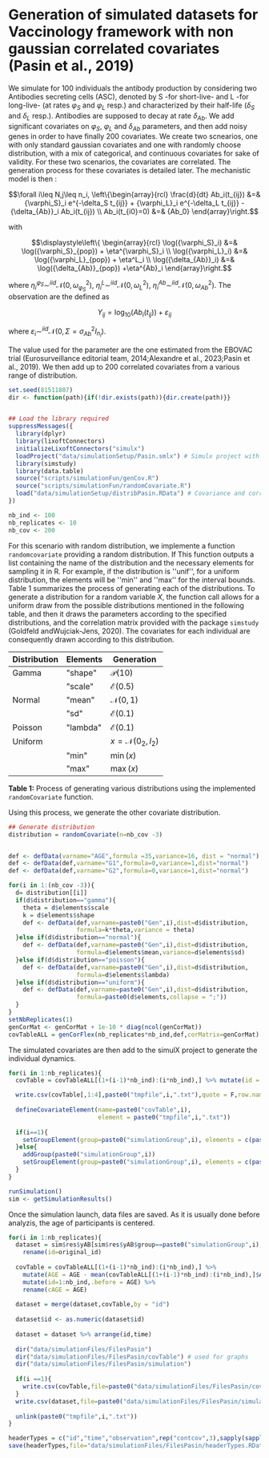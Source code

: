 # Generation of simulated datasets for Vaccinology framework with non gaussian correlated covariates (Pasin et al., 2019)

We simulate for 100 individuals the antibody production by considering two Antibodies secreting cells (ASC), denoted by S -for short-live- and L -for long-live- (at rates $\varphi_S$ and $\varphi_L$ resp.) and characterized by their half-life ($\delta_S$ and $\delta_L$ resp.). Antibodies are supposed to decay at rate $\delta_{Ab}$. We add significant covariates on $\varphi_S$, $\varphi_L$ and $\delta_{Ab}$ parameters, and then add noisy genes in order to have finally 200 covariates. We create two scnearios, one with only standard gaussian covariates and one with randomly choose distribution, with a mix of categorical, and continuous covariates for sake of validity. For these two scenarios, the covariates are correlated. The generation process for these covariates is detailed later. The mechanistic model is then : 
```math
\forall i\leq N,j\leq n_i,   \left\{\begin{array}{rcl}
    \frac{d}{dt} Ab_i(t_{ij}) &=& {\varphi_S}_i e^{-\delta_S t_{ij}} + {\varphi_L}_i e^{-\delta_L t_{ij}} - {\delta_{Ab}}_i Ab_i(t_{ij}) \\
    Ab_i(t_{i0}=0) &=& {Ab_0}
\end{array}\right.
```
with 
```math
\displaystyle\left\{
\begin{array}{rcl}
         \log({\varphi_S}_i) &=& \log({\varphi_S}_{pop}) + \eta^{\varphi_S}_i \\
         \log({\varphi_L}_i) &=& \log({\varphi_L}_{pop})  + \eta^L_i \\
         \log({\delta_{Ab}}_i) &=& \log({\delta_{Ab}}_{pop})   +\eta^{Ab}_i
    \end{array}\right.
```
where $\eta^{\varphi_S}_i\sim^{iid}\mathcal N(0,\omega_{\varphi_S}^2)$, $\eta^L_i\sim^{iid}\mathcal N(0,\omega_L^2)$, $\eta^{Ab}_i\sim^{iid}\mathcal N(0,\omega_{Ab}^2)$. The observation are the defined as 
```math
Y_{ij} = \log_{10}(Ab_i(t_{ij}))+\varepsilon_{ij}
```
where $\varepsilon_i\sim^{iid}\mathcal N(0,\Sigma=\sigma^2_{Ab}I_{n_i})$.

The value used for the parameter are the one estimated from the EBOVAC trial (Eurosurveillance editorial team, 2014;Alexandre et al., 2023;Pasin et al., 2019). We then add up to 200 correlated covariates from a various range of distribution.


```r
set.seed(81511807)
dir <- function(path){if(!dir.exists(path)){dir.create(path)}}


## Load the library required 
suppressMessages({
  library(dplyr)
  library(lixoftConnectors)
  initializeLixoftConnectors("simulx")
  loadProject("data/simulationSetup/Pasin.smlx") # Simulx project with mechanistic model and parameters value 
  library(simstudy)
  library(data.table)
  source("scripts/simulationFun/genCov.R") 
  source("scripts/simulationFun/randomCovariate.R")
  load("data/simulationSetup/distribPasin.RData") # Covariance and correlation matrix based on real-data from Prevac-up clinical trial 
})

nb_ind <- 100
nb_replicates <- 10
nb_cov <- 200

```

For this scenario  with random distribution, we implemente a function ``randomcovariate`` providing a random distribution. If  This function outputs a list containing the name of the distribution and the necessary elements for sampling it in R. For example, if the distribution is ''unif'', for a uniform distribution, the elements will be ''min'' and ''max'' for the interval bounds. Table 1 summarizes the process of generating each of the distributions. To generate a distribution for a random variable $X$, the function call allows for a uniform draw from the possible distributions mentioned in the following table, and then it draws the parameters according to the specified distributions, and the correlation matrix provided with the package ``simstudy`` (Goldfeld andWujciak-Jens, 2020). The covariates for each individual are consequently drawn according to this distribution.

<p>

| Distribution | Elements    | Generation                   |
|--------------|-------------|------------------------------|
| Gamma        | "shape"     | $\mathcal{P}(10)$            |
|              | "scale"     | $\mathcal{E}(0.5)$           |
| Normal       | "mean"      | $\mathcal{N}(0,1)$           |
|              | "sd"        | $\mathcal{E}(0.1)$           |
| Poisson      | "lambda"    | $\mathcal{E}(0.1)$           |
| Uniform      |             | $x = \mathcal{N}(0_2, I_2)$  |
|              | "min"       | $\min(x)$                    |
|              | "max"       | $\max(x)$                    |

**Table 1:** Process of generating various distributions using the implemented `randomCovariate` function.
</p>

Using this process, we generate the other covariate distribution. 

```r
## Generate distribution 
distribution = randomCovariate(n=nb_cov -3)


def <- defData(varname="AGE",formula =35,variance=16, dist = "normal")
def <- defData(def,varname="G1",formula=0,variance=1,dist="normal")
def <- defData(def,varname="G2",formula=0,variance=1,dist="normal")

for(i in 1:(nb_cov -3)){
  d= distribution[[i]]
  if(d$distribution=="gamma"){
    theta = d$elements$scale
    k = d$elements$shape
    def <- defData(def,varname=paste0("Gen",i),dist=d$distribution,
                   formula=k*theta,variance = theta)
  }else if(d$distribution=="normal"){
    def <- defData(def,varname=paste0("Gen",i),dist=d$distribution,
                   formula=d$elements$mean,variance=d$elements$sd)
  }else if(d$distribution=="poisson"){
    def <- defData(def,varname=paste0("Gen",i),dist=d$distribution,
                   formula=d$elements$lambda)
  }else if(d$distribution=="uniform"){
    def <- defData(def,varname=paste0("Gen",i),dist=d$distribution,
                   formula=paste0(d$elements,collapse = ";"))
  }
}
setNbReplicates(1)
genCorMat <- genCorMat + 1e-10 * diag(ncol(genCorMat))
covTableALL = genCorFlex(nb_replicates*nb_ind,def,corMatrix=genCorMat)
``` 

The simulated covariates are then add to the simulX project to generate the individual dynamics. 

```r
for(i in 1:nb_replicates){
  covTable = covTableALL[(1+(i-1)*nb_ind):(i*nb_ind),] %>% mutate(id = (id-1)%%nb_ind+1)

  write.csv(covTable[,1:4],paste0("tmpfile",i,".txt"),quote = F,row.names = F)
  
  defineCovariateElement(name=paste0("covTable",i),
                         element = paste0("tmpfile",i,".txt"))
  
  if(i==1){
    setGroupElement(group=paste0("simulationGroup",i), elements = c(paste0("covTable",i)))
  }else{
    addGroup(paste0("simulationGroup",i))
    setGroupElement(group=paste0("simulationGroup",i), elements = c(paste0("covTable",i)))
  }
}

runSimulation()
sim <- getSimulationResults()
```


Once the simulation launch, data files are saved. As it is usually done before analyzis, the age of participants is centered.

```r
for(i in 1:nb_replicates){
  dataset = sim$res$yAB[sim$res$yAB$group==paste0("simulationGroup",i),c("original_id","time","yAB")] %>%
    rename(id=original_id)
  
  covTable = covTableALL[(1+(i-1)*nb_ind):(i*nb_ind),] %>% 
    mutate(AGE = AGE - mean(covTableALL[(1+(i-1)*nb_ind):(i*nb_ind),]$AGE)) %>%
    mutate(id=1:nb_ind,.before = AGE) %>%
    rename(cAGE = AGE)
  
  dataset = merge(dataset,covTable,by = "id")
  
  dataset$id <- as.numeric(dataset$id)
  
  dataset = dataset %>% arrange(id,time)
  
  dir("data/simulationFiles/FilesPasin")
  dir("data/simulationFiles/FilesPasin/covTable") # used for graphs 
  dir("data/simulationFiles/FilesPasin/simulation")
  
  if(i ==1){
    write.csv(covTable,file=paste0("data/simulationFiles/FilesPasin/covTable/covTable_",i,".txt"),quote = F,row.names = F)
  }
  write.csv(dataset,file=paste0("data/simulationFiles/FilesPasin/simulation/simulation_",i,".txt"),quote = F,row.names = F)
  
  unlink(paste0("tmpfile",i,".txt"))
}

headerTypes = c("id","time","observation",rep("contcov",3),sapply(sapply(distribution,FUN=function(x){x$distribution})=="poisson",FUN=function(x){if(x){"catcov"}else{"contcov"}}))
save(headerTypes,file="data/simulationFiles/FilesPasin/headerTypes.RData")
```
